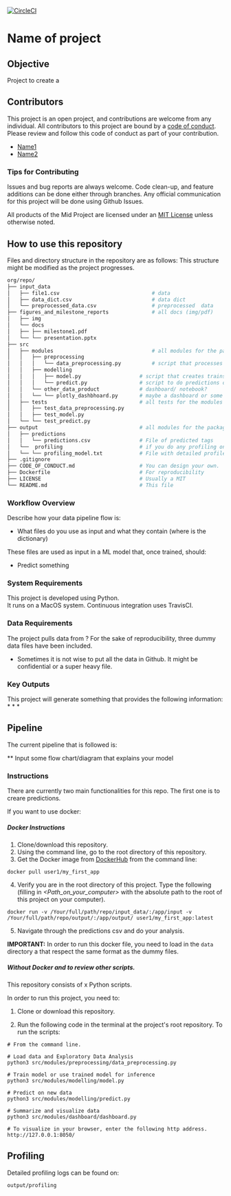 [![CircleCI](https://circleci.com/gh/circleci/circleci-docs.svg?style=svg)](https://circleci.com/gh/circleci/circleci-docs)


# Name of project
## Objective

Project to create a



## Contributors

This project is an open project, and contributions are welcome from any individual.  All contributors to this project are bound by a [code of conduct](CODE_OF_CONDUCT.md).  Please review and follow this code of conduct as part of your contribution.

  * [Name1](website)
  * [Name2](website)


### Tips for Contributing

Issues and bug reports are always welcome.  Code clean-up, and feature additions can be done either through branches.
Any official communication for this project will be done using Github Issues.

All products of the Mid Project are licensed under an [MIT License](LICENSE) unless otherwise noted.

## How to use this repository

Files and directory structure in the repository are as follows:
This structure might be modified as the project progresses.

```bash
org/repo/
├── input_data
│   ├── file1.csv                              # data
│   ├── data_dict.csv                          # data dict
│   └── preprocessed_data.csv                  # preprocessed  data
├── figures_and_milestone_reports              # all docs (img/pdf)
│   ├── img
│   └── docs
│   ├── ├── milestone1.pdf
│   └── └── presentation.pptx                       
├── src    
│   ├── modules                                # all modules for the package
│   │   ├── preprocessing     
│   │   │   └── data_preprocessing.py          # script that processes data
│   │   ├── modelling                          
│   │   │   ├── model.py                   # script that creates trains model
│   │   │   └── predict.py                 # script to do predictions on new data
│   │   └── other_data_product             # dashboard/ notebook?     
│   │   └── └── plotly_dashbhoard.py       # maybe a dashboard or some other product?
│   ├── tests                              # all tests for the modules
│   │   ├── test_data_preprocessing.py                                   
│   │   ├── test_model.py                         
│   └── └── test_predict.py             
├── output                                 # all modules for the package
│   ├── predictions                          
│   │   └── predictions.csv                # File of predicted tags
│   └──  profiling                         # if you do any profiling on your files
│   └── └── profiling_model.txt            # File with detailed profile of model script
├── .gitignore
├── CODE_OF_CONDUCT.md                     # You can design your own.
├── Dockerfile                             # For reproducibility
├── LICENSE                                # Usually a MIT
└── README.md                              # This file
```

### Workflow Overview

Describe how your data pipeline flow is:
* What files do you use as input and what they contain (where is the dictionary)

These files are used as input in a ML model that, once trained, should:
* Predict something

### System Requirements

This project is developed using Python.  
It runs on a MacOS system.
Continuous integration uses TravisCI.

### Data Requirements

The project pulls data from ?
For the sake of reproducibility, three dummy data files have been included.
* Sometimes it is not wise to put all the data in Github. It might be confidential or a super heavy file.

### Key Outputs

This project will generate something that provides the following information:
*
*
*

## Pipeline
The current pipeline that is followed is:

** Input some flow chart/diagram that explains your model


### Instructions

There are currently two main functionalities for this repo.
The first one is to creare predictions.

If you want to use docker:

##### Docker Instructions

1. Clone/download this repository.
2. Using the command line, go to the root directory of this repository.
3. Get the Docker image from [DockerHub](https://hub.docker.com/) from the command line:
```
docker pull user1/my_first_app
```
4. Verify you are in the root directory of this project. Type the following (filling in *\<Path_on_your_computer\>* with the absolute path to the root of this project on your computer).

```
docker run -v /Your/full/path/repo/input_data/:/app/input -v /Your/full/path/repo/output/:/app/output/ user1/my_first_app:latest
```

5. Navigate through the predictions csv and do your analysis.

**IMPORTANT:** In order to run this docker file, you need to load in the `data` directory a that respect the same format as the dummy files.


##### Without Docker and to review other scripts.

This repository consists of x Python scripts.

In order to run this project, you need to:
1. Clone or download this repository.

2. Run the following code in the terminal at the project's root repository.
To run the scripts:

```
# From the command line.

# Load data and Exploratory Data Analysis
python3 src/modules/preprocessing/data_preprocessing.py

# Train model or use trained model for inference
python3 src/modules/modelling/model.py

# Predict on new data
python3 src/modules/modelling/predict.py

# Summarize and visualize data
python3 src/modules/dashboard/dashboard.py

# To visualize in your browser, enter the following http address.
http://127.0.0.1:8050/
```

##  Profiling
Detailed profiling logs can be found on:
```
output/profiling
```
